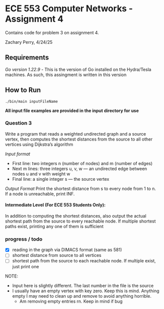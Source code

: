 # ECE 553 Computer Networks - Assignment 4 
Contains code for problem 3 on assignment 4.

Zachary Perry, 4/24/25

## Requirements
*Go version 1.22.9* - This is the version of Go installed on the Hydra/Tesla machines. As such, this assingment is written in this version

## How to Run
```
./bin/main inputFileName
```
**All input file examples are provided in the input directory for use**


### Question 3
Write a program that reads a weighted undirected graph and a source vertex, then computes the shortest distances from the source to all other vertices using Dijkstra’s algorithm

*Input format*
- First line: two integers n (number of nodes) and m (number of edges)
- Next m lines: three integers u, v, w — an undirected edge between nodes u and v with weight w
- Final line: a single integer s — the source vertex

*Output Format*
Print the shortest distance from s to every node from 1 to n. If a node is unreachable, print INF.

#### Intermediate Level (For ECE 553 Students Only):
In addition to computing the shortest distances, also output the actual shortest path from the source to every reachable node. If multiple shortest paths exist, printing any one of them is sufficient


### progress / todo
- [x] reading in the graph via DIMACS format (same as 581) 
- [ ] shortest distance from source to all vertices
- [ ] shortest path from the source to each reachable node. If multiple exist, just print one

NOTE: 
- Input here is slightly different. The last number in the file is the source
- I usually have an empty vertex with key zero. Keep this is mind. Anything empty I may need to clean up and remove to avoid anything horrible. 
    - Am removing empty entries rn. Keep in mind if bug
